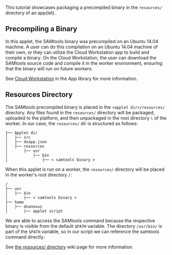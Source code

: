 This tutorial showcases packaging a precompiled binary in the `resources/` directory of an app(let).

## Precompiling a Binary
In this applet, the SAMtools binary was precompiled on an Ubuntu 14.04 machine. A user can do this compilation on an Ubuntu 14.04 machine of their own, or they can utilize the Cloud Workstation app to build and compile a binary. On the Cloud Workstation, the user can download the SAMtools source code and compile it in the worker environment, ensuring that the binary will run on future workers.

See [Cloud Workstation](https://wiki.dnanexus.com/Developer-Tutorials/Cloud-Workstations) in the App library for more information.

## Resources Directory
The SAMtools precompiled binary is placed in the `<applet dir>/resources/` directory. Any files found in the `resources/` directory will be packaged, uploaded to the platform, and then unpackaged in the root directory `\` of the worker. In our case, the `resources/` dir is structured as follows:
```
├── Applet dir
│   ├── src
│   ├── dxapp.json
│   ├── resources
│       ├── usr
│           ├── bin
│               ├── < samtools binary >
```
When this applet is run on a worker, the `resources/` directory will be placed in the worker's root directory `/`:
```
/
├── usr
│   ├── bin
│       ├── < samtools binary >
├── home
│   ├── dnanexus
│   	├── applet script
```
We are able to access the SAMtools command because the respective binary is visible from the default `$PATH` variable. The directory `/usr/bin/` is part of the `$PATH` variable, so in our script we can reference the samtools command directly:
<!--SECTION: Run samtools view -->


See [the resources/ directory](https://wiki.dnanexus.com/Developer-Tutorials/App-Build-Process#The-resources/-directory-and-its-use) wiki page for more information.
